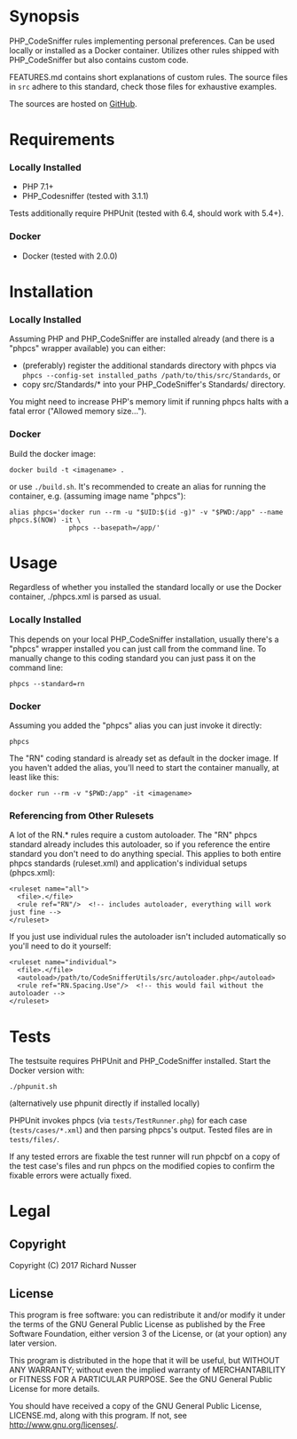 # Synopsis

PHP\_CodeSniffer rules implementing personal preferences. Can be used locally or installed as a Docker container. Utilizes other rules shipped with PHP\_CodeSniffer but also contains custom code.

FEATURES.md contains short explanations of custom rules. The source files in `src` adhere to this standard, check those
files for exhaustive examples.

The sources are hosted on [GitHub](https://github.com/rinusser/CodeSnifferUtils).


# Requirements

### Locally Installed

* PHP 7.1+
* PHP\_Codesniffer (tested with 3.1.1)

Tests additionally require PHPUnit (tested with 6.4, should work with 5.4+).

### Docker

* Docker (tested with 2.0.0)


# Installation

### Locally Installed

Assuming PHP and PHP\_CodeSniffer are installed already (and there is a "phpcs" wrapper available) you can either:

* (preferably) register the additional standards directory with phpcs via `phpcs --config-set installed_paths /path/to/this/src/Standards`, or
* copy src/Standards/\* into your PHP\_CodeSniffer's Standards/ directory.

You might need to increase PHP's memory limit if running phpcs halts with a fatal error ("Allowed memory size...").

### Docker

Build the docker image:

    docker build -t <imagename> .

or use `./build.sh`. It's recommended to create an alias for running the container, e.g. (assuming image name "phpcs"):

    alias phpcs='docker run --rm -u "$UID:$(id -g)" -v "$PWD:/app" --name phpcs.$(NOW) -it \
                   phpcs --basepath=/app/'


# Usage

Regardless of whether you installed the standard locally or use the Docker container, ./phpcs.xml is parsed as usual.

### Locally Installed

This depends on your local PHP\_CodeSniffer installation, usually there's a "phpcs" wrapper installed you can just call from the command line. To manually
change to this coding standard you can just pass it on the command line:

    phpcs --standard=rn

### Docker

Assuming you added the "phpcs" alias you can just invoke it directly:

    phpcs

The "RN" coding standard is already set as default in the docker image. If you haven't added the alias, you'll need to start the container manually, at least
like this:

    docker run --rm -v "$PWD:/app" -it <imagename>

### Referencing from Other Rulesets

A lot of the RN.\* rules require a custom autoloader. The "RN" phpcs standard already includes this autoloader, so if you reference
the entire standard you don't need to do anything special. This applies to both entire phpcs standards (ruleset.xml) and
application's individual setups (phpcs.xml):

    <ruleset name="all">
      <file>.</file>
      <rule ref="RN"/>  <!-- includes autoloader, everything will work just fine -->
    </ruleset>

If you just use individual rules the autoloader isn't included automatically so you'll need to do it yourself:

    <ruleset name="individual">
      <file>.</file>
      <autoload>/path/to/CodeSnifferUtils/src/autoloader.php</autoload>
      <rule ref="RN.Spacing.Use"/>  <!-- this would fail without the autoloader -->
    </ruleset>


# Tests

The testsuite requires PHPUnit and PHP\_CodeSniffer installed. Start the Docker version with:

    ./phpunit.sh

(alternatively use phpunit directly if installed locally)

PHPUnit invokes phpcs (via `tests/TestRunner.php`) for each case (`tests/cases/*.xml`) and then parsing phpcs's output. Tested files are in `tests/files/`.

If any tested errors are fixable the test runner will run phpcbf on a copy of the test case's files and run phpcs on the modified
copies to confirm the fixable errors were actually fixed.


# Legal

## Copyright

Copyright (C) 2017 Richard Nusser

## License

This program is free software: you can redistribute it and/or modify
it under the terms of the GNU General Public License as published by
the Free Software Foundation, either version 3 of the License, or
(at your option) any later version.

This program is distributed in the hope that it will be useful,
but WITHOUT ANY WARRANTY; without even the implied warranty of
MERCHANTABILITY or FITNESS FOR A PARTICULAR PURPOSE.  See the
GNU General Public License for more details.

You should have received a copy of the GNU General Public License, LICENSE.md,
along with this program. If not, see <http://www.gnu.org/licenses/>.
